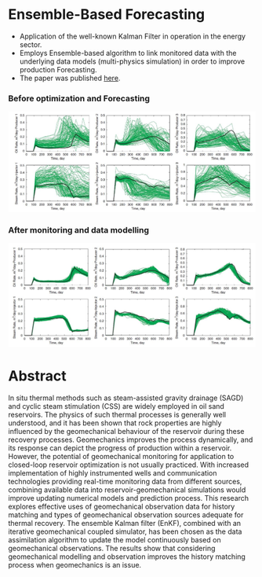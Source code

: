 # Ensemble-Based Forecasting
* Application of the well-known Kalman Filter in operation in the energy sector.
* Employs Ensemble-based algorithm to link monitored data with the underlying data models (multi-physics simulation) in order to improve production Forecasting.
* The paper was published [here](https://www.onepetro.org/journal-paper/SPE-146898-PA).


### Before optimization and Forecasting
![alt text](/img/before.jpg)

### After monitoring and data modelling
![alt text](/img/after.jpg)

# Abstract
In situ thermal methods such as steam-assisted gravity drainage (SAGD) and cyclic steam stimulation (CSS) are widely employed in oil sand reservoirs. The physics of such thermal processes is generally well understood, and it has been shown that rock properties are highly influenced by the geomechanical behaviour of the reservoir during these recovery processes. Geomechanics improves the process dynamically, and its response can depict the progress of production within a reservoir. However, the potential of geomechanical monitoring for application to closed-loop reservoir optimization is not usually practiced. With increased implementation of highly instrumented wells and communication technologies providing real-time monitoring data from different sources, combining available data into reservoir-geomechanical simulations would improve updating numerical models and prediction process. This research explores effective uses of geomechanical observation data for history matching and types of geomechanical observation sources adequate for thermal recovery. The ensemble Kalman filter (EnKF), combined with an iterative geomechanical coupled simulator, has been chosen as the data assimilation algorithm to update the model continuously based on geomechanical observations. The results show that considering geomechanical modelling and observation improves the history matching process when geomechanics is an issue.
